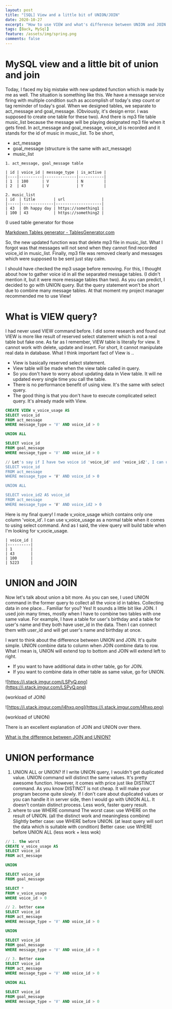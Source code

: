 ```yaml
---
layout: post 
title: "[SQL] View and a little bit of UNION/JOIN"
date: 2020-10-27
excerpt: "How to use VIEW and what's difference between UNION and JOIN. Finally, UNION performance!"
tags: [Back, MySql]
feature: /assets/img/spring.png
comments: false
---
```


# MySQL view and a little bit of union and join

Today, I faced my big mistake with new updated function which is made by me as well. The situation is something like this. We have a message service firing with multiple condition such as accomplish of today's step count or tag reminder of today's goal. When we designed tables, we separate to act_message and goal_message. (Obviously, it's design error. I was supposed to create one table for these two). And there is mp3 file table music_list because the message will be playing designated mp3 file when it gets fired. In act_message and goal_message, voice_id is recorded and it stands for the id of music in music_list. To be short, 

- act_message
- goal_message (structure is the same with act_message)
- music_list

```
1. act_message, goal_message table

| id | voice_id | message_type | is_active |
|----|----------|--------------|-----------|
| 1  | 100      | V            | N         |
| 2  | 43       | V            | Y         |

2. music_list 
| id  | title        | url                |
|-----|--------------|--------------------|
| 43  | Oh happy day | https://something1 |
| 100 | 43           | https://something2 |
```

(I used table generator for those 

[Markdown Tables generator - TablesGenerator.com](https://www.tablesgenerator.com/markdown_tables)

So, the new updated function was that delete mp3 file in music_list. What I forgot was that messages will not send when they cannot find recorded voice_id in music_list. Finally, mp3 file was removed clearly and messages which were supposed to be sent just stay calm. 

I should have checked the mp3 usage before removing. For this, I thought about how to gather voice id in all the separated message tables. (I didn't mention it, but it were more message tables than two). As you can predict, I decided to go with UNION query. But the query statement won't be short due to combine many message tables. At that moment my project manager recommended me to use View! 

# What is VIEW query?

I had never used VIEW command before. I did some research and found out VIEW is more like result of reserved select statement which is not a real table but fake one. As far as I remember, VIEW table is literally for view. It cannot work with delete, update and insert. For short, it cannot manipulate real data in database. What I think important fact of View is .. 

- View is basically reserved select statement.
- View table will be made when the view table called in query.
- So you don't have to worry about updating data in View table. It will ne updated every single time you call the table.
- There is no performance benefit of using view. It's the same with select query.
- The good thing is that you don't have to execute complicated select query. It's already made with View.

```sql
CREATE VIEW v_voice_usage AS
SELECT voice_id 
FROM act_message
WHERE message_type = 'V' AND voice_id > 0

UNION ALL

SELECT voice_id 
FROM goal_message 
WHERE message_type = 'V' AND voice_id > 0

// Let's say if I have two voice id 'voice_id' and 'voice_id2', I can use this way too. 
SELECT voice_id 
FROM act_message 
WHERE message_type = 'V' AND voice_id > 0

UNION ALL

SELECT voice_id2 AS voice_id
FROM act_message
WHERE message_type = 'V' AND voice_id2 > 0
```

Here is my final query! I made v_voice_usage which contains only one column 'voice_id'. I can use v_voice_usage as a normal table when it comes to using select command. And as I said, the view query will build table when I'm looking for v_vocie_usage. 

```
| voice_id |
|----------|
| 1        |
| 43       |
| 100      |
| 5223     |
```

# UNION and JOIN

Now let's talk about union a bit more. As you can see, I used UNION command in the former query to collect all the voice id in tables. Collecting data in one place... Familiar for you? Yes! It sounds a little bit like JOIN. I used join many times, mostly when I have to combine two tables with one same value. For example, I have a table for user's birthday and a table for user's name and they both have user_id in the data. Then I can connect them with user_id and will get user's name and birthday at once. 

I want to think about the difference between UNION and JOIN. It's quite simple. UNION combine data to column when JOIN combine data to row. What I mean is, UNION will extend top to bottom and JOIN will extend left to right. 

- If you want to have additional data in other table, go for JOIN.
- If you want to combine data in other table as same value, go for UNION.

![https://i.stack.imgur.com/LSPyQ.png](https://i.stack.imgur.com/LSPyQ.png)

(workload of JOIN)

![https://i.stack.imgur.com/l4hxo.png](https://i.stack.imgur.com/l4hxo.png)

(workload of UNION) 

There is an excellent explanation of JOIN and UNION over there. 

[What is the difference between JOIN and UNION?](https://stackoverflow.com/questions/905379/what-is-the-difference-between-join-and-union#)

# UNION performance

1. UNION ALL or UNION? 
If I write UNION query, I wouldn't get duplicated value. UNION command will distinct the same values. It's pretty awesome function. However, it comes with price just like DISTINCT command. As you know DISTINCT is not cheap. It will make your program become quite slowly. If I don't care about duplicated values or you can handle it in server side, then I would go with UNION ALL. 
It doesn't contain distinct process. Less work, faster query result. 
2. where to use WHERE command 
The worst case: use WHERE on the result of UNION. (all the distinct work and meaningless combine)
Slightly better case: use WHERE before UNION. (at least query will sort the data which is suitable with condition)
Better case: use WHERE before UNION ALL (less work + less wok) 

```sql
// 1. the worst
CREATE v_voice_usage AS
SELECT voice_id 
FROM act_message

UNION 

SELECT voice_id 
FROM goal_message 

SELECT *
FROM v_voice_usage
WHERE voice_id > 0 

// 2. better case
SELECT voice_id 
FROM act_message
WHERE message_type = 'V' AND voice_id > 0

UNION 

SELECT voice_id 
FROM goal_message 
WHERE message_type = 'V' AND voice_id > 0

// 3. Better case
SELECT voice_id 
FROM act_message
WHERE message_type = 'V' AND voice_id > 0

UNION ALL

SELECT voice_id 
FROM goal_message 
WHERE message_type = 'V' AND voice_id > 0
```
